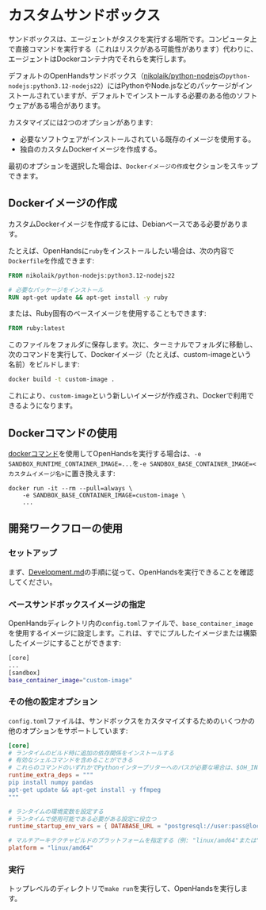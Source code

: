 # カスタムサンドボックス

サンドボックスは、エージェントがタスクを実行する場所です。コンピュータ上で直接コマンドを実行する（これはリスクがある可能性があります）代わりに、エージェントはDockerコンテナ内でそれらを実行します。

デフォルトのOpenHandsサンドボックス（[nikolaik/python-nodejs](https://hub.docker.com/r/nikolaik/python-nodejs)の`python-nodejs:python3.12-nodejs22`）にはPythonやNode.jsなどのパッケージがインストールされていますが、デフォルトでインストールする必要のある他のソフトウェアがある場合があります。

カスタマイズには2つのオプションがあります:

- 必要なソフトウェアがインストールされている既存のイメージを使用する。
- 独自のカスタムDockerイメージを作成する。

最初のオプションを選択した場合は、`Dockerイメージの作成`セクションをスキップできます。

## Dockerイメージの作成

カスタムDockerイメージを作成するには、Debianベースである必要があります。

たとえば、OpenHandsに`ruby`をインストールしたい場合は、次の内容で`Dockerfile`を作成できます:

```dockerfile
FROM nikolaik/python-nodejs:python3.12-nodejs22

# 必要なパッケージをインストール
RUN apt-get update && apt-get install -y ruby
```

または、Ruby固有のベースイメージを使用することもできます:

```dockerfile
FROM ruby:latest
```

このファイルをフォルダに保存します。次に、ターミナルでフォルダに移動し、次のコマンドを実行して、Dockerイメージ（たとえば、custom-imageという名前）をビルドします:

```bash
docker build -t custom-image .
```

これにより、`custom-image`という新しいイメージが作成され、Dockerで利用できるようになります。

## Dockerコマンドの使用

[dockerコマンド](/modules/usage/installation#start-the-app)を使用してOpenHandsを実行する場合は、`-e SANDBOX_RUNTIME_CONTAINER_IMAGE=...`を`-e SANDBOX_BASE_CONTAINER_IMAGE=<カスタムイメージ名>`に置き換えます:

```commandline
docker run -it --rm --pull=always \
    -e SANDBOX_BASE_CONTAINER_IMAGE=custom-image \
    ...
```

## 開発ワークフローの使用

### セットアップ

まず、[Development.md](https://github.com/All-Hands-AI/OpenHands/blob/main/Development.md)の手順に従って、OpenHandsを実行できることを確認してください。

### ベースサンドボックスイメージの指定

OpenHandsディレクトリ内の`config.toml`ファイルで、`base_container_image`を使用するイメージに設定します。これは、すでにプルしたイメージまたは構築したイメージにすることができます:

```bash
[core]
...
[sandbox]
base_container_image="custom-image"
```

### その他の設定オプション

`config.toml`ファイルは、サンドボックスをカスタマイズするためのいくつかの他のオプションをサポートしています:

```toml
[core]
# ランタイムのビルド時に追加の依存関係をインストールする
# 有効なシェルコマンドを含めることができる
# これらのコマンドのいずれかでPythonインタープリターへのパスが必要な場合は、$OH_INTERPRETER_PATH変数を使用できる
runtime_extra_deps = """
pip install numpy pandas
apt-get update && apt-get install -y ffmpeg
"""

# ランタイムの環境変数を設定する
# ランタイムで使用可能である必要がある設定に役立つ
runtime_startup_env_vars = { DATABASE_URL = "postgresql://user:pass@localhost/db" }

# マルチアーキテクチャビルドのプラットフォームを指定する（例: "linux/amd64"または"linux/arm64"）
platform = "linux/amd64"
```

### 実行

トップレベルのディレクトリで```make run```を実行して、OpenHandsを実行します。
